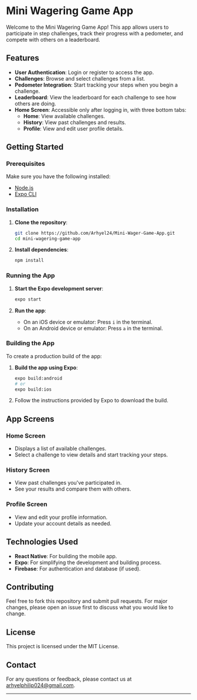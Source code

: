 # Mini Wagering Game App

Welcome to the Mini Wagering Game App! This app allows users to participate in step challenges, track their progress with a pedometer, and compete with others on a leaderboard.

## Features

- **User Authentication**: Login or register to access the app.
- **Challenges**: Browse and select challenges from a list.
- **Pedometer Integration**: Start tracking your steps when you begin a challenge.
- **Leaderboard**: View the leaderboard for each challenge to see how others are doing.
- **Home Screen**: Accessible only after logging in, with three bottom tabs:
  - **Home**: View available challenges.
  - **History**: View past challenges and results.
  - **Profile**: View and edit user profile details.

## Getting Started

### Prerequisites

Make sure you have the following installed:

- [Node.js](https://nodejs.org/)
- [Expo CLI](https://docs.expo.dev/get-started/installation/)

### Installation

1. **Clone the repository**:

   ```bash
   git clone https://github.com/Arhyel24/Mini-Wager-Game-App.git
   cd mini-wagering-game-app
   ```

2. **Install dependencies**:

   ```bash
   npm install
   ```

### Running the App

1. **Start the Expo development server**:

   ```bash
   expo start
   ```

2. **Run the app**:

   - On an iOS device or emulator: Press `i` in the terminal.
   - On an Android device or emulator: Press `a` in the terminal.

### Building the App

To create a production build of the app:

1. **Build the app using Expo**:

   ```bash
   expo build:android
   # or
   expo build:ios
   ```

2. Follow the instructions provided by Expo to download the build.

## App Screens

### Home Screen

- Displays a list of available challenges.
- Select a challenge to view details and start tracking your steps.

### History Screen

- View past challenges you've participated in.
- See your results and compare them with others.

### Profile Screen

- View and edit your profile information.
- Update your account details as needed.

## Technologies Used

- **React Native**: For building the mobile app.
- **Expo**: For simplifying the development and building process.
- **Firebase**: For authentication and database (if used).

## Contributing

Feel free to fork this repository and submit pull requests. For major changes, please open an issue first to discuss what you would like to change.

## License

This project is licensed under the MIT License.

## Contact

For any questions or feedback, please contact us at arhyelphilip024@gmail.com.

---
